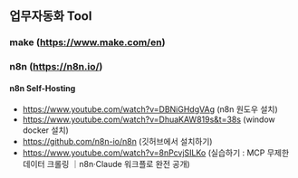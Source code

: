 ## 업무자동화 Tool

### make (https://www.make.com/en)

### n8n (https://n8n.io/)

#### n8n Self-Hosting
- https://www.youtube.com/watch?v=DBNiGHdgVAg (n8n 원도우 설치)
- https://www.youtube.com/watch?v=DhuaKAW819s&t=38s (window docker 설치)
- https://github.com/n8n-io/n8n (깃허브에서 설치하기)
- https://www.youtube.com/watch?v=8nPcvjSILKo (실습하기 : MCP 무제한 데이터 크롤링 ｜n8n·Claude 워크플로 완전 공개)
